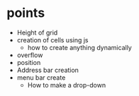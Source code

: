 # points
* Height of grid
* creation of cells using js
  * how to create anything dynamically
* overflow 
* position    
* Address bar creation 
* menu bar create 
  * How to make a drop-down 